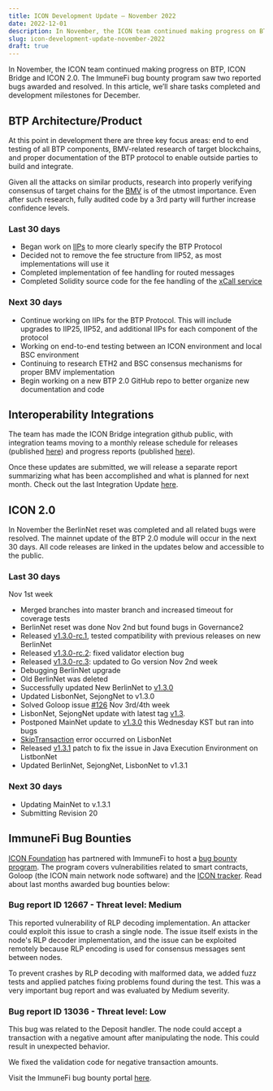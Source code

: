```yaml
---
title: ICON Development Update – November 2022
date: 2022-12-01
description: In November, the ICON team continued making progress on BTP, ICON Bridge and ICON 2.0. The ImmuneFi bug bounty program saw two reported bugs awarded and resolved. In this article, we’ll share tasks completed and development milestones for December.
slug: icon-development-update-november-2022
draft: true
---
```


In November, the ICON team continued making progress on BTP, ICON Bridge and ICON 2.0. The ImmuneFi bug bounty program saw two reported bugs awarded and resolved. In this article, we’ll share tasks completed and development milestones for December.

## BTP Architecture/Product
At this point in development there are three key focus areas: end to end testing of all BTP components, BMV-related research of target blockchains, and proper documentation of the BTP protocol to enable outside parties to build and integrate. 

Given all the attacks on similar products, research into properly verifying consensus of target chains for the [BMV](https://icon.community/glossary/btp-message-validator/) is of the utmost importance. Even after such research, fully audited code by a 3rd party will further increase confidence levels.

### Last 30 days
* Began work on [IIPs](https://icon.community/glossary/icon-improvement-proposals/) to more clearly specify the BTP Protocol
* Decided not to remove the fee structure from IIP52, as most implementations will use it
* Completed implementation of fee handling for routed messages
* Completed Solidity source code for the fee handling of the [xCall service](https://icon.community/glossary/xcall-service/)

### Next 30 days
* Continue working on IIPs for the BTP Protocol. This will include upgrades to IIP25, IIP52, and additional IIPs for each component of the protocol
* Working on end-to-end testing between an ICON environment and local BSC environment
* Continuing to research ETH2 and BSC consensus mechanisms for proper BMV implementation
* Begin working on a new BTP 2.0 GitHub repo to better organize new documentation and code

## Interoperability Integrations
The team has made the ICON Bridge integration github public, with integration teams moving to a monthly release schedule for releases (published [here](https://github.com/icon-project/icon-bridge/releases/tag/v0.0.10)) and progress reports (published [here](https://github.com/icon-project/grants-program/tree/main/progress-reports/icon-bridge)). 

Once these updates are submitted, we will release a separate report summarizing what has been accomplished and what is planned for next month. Check out the last Integration Update [here](https://icon.community/blog/2022/icon-integration-update-october-2022/).

## ICON 2.0
In November the BerlinNet reset was completed and all related bugs were resolved. The mainnet update of the BTP 2.0 module will occur in the next 30 days. All code releases are linked in the updates below and accessible to the public.

### Last 30 days
Nov 1st week
* Merged branches into master branch and increased timeout for coverage tests
* BerlinNet reset was done Nov 2nd but found bugs in Governance2
* Released [v1.3.0-rc.1](https://github.com/icon-project/goloop/releases/tag/v1.3.0-rc.1), tested compatibility with previous releases on new BerlinNet
* Released [v1.3.0-rc.2](https://github.com/icon-project/goloop/releases/tag/v1.3.0-rc.2): fixed validator election bug
* Released [v1.3.0-rc.3](https://github.com/icon-project/goloop/releases/tag/v1.3.0-rc.3): updated to Go version
Nov 2nd week
* Debugging BerlinNet upgrade
* Old BerlinNet was deleted
* Successfully updated New BerlinNet to [v1.3.0](https://github.com/icon-project/goloop/releases/tag/v1.3.0)
* Updated LisbonNet, SejongNet to v1.3.0
* Solved Goloop issue [#126](https://github.com/icon-project/goloop/issues/126)
Nov 3rd/4th week
* LisbonNet, SejongNet update with latest tag [v1.3](https://github.com/icon-project/goloop/releases/tag/v1.3.0).
* Postponed MainNet update to [v1.3.0](https://github.com/icon-project/goloop/releases/tag/v1.3.0) this Wednesday KST but ran into bugs
* [SkipTransaction](https://tracker.lisbon.icon.community/transaction/0xa1d9e1c1a6fa391029b5836a5a6239b32307d9bb50b03381520dda87736af0cb) error occurred on LisbonNet
* Released [v1.3.1](https://github.com/icon-project/goloop/releases/tag/v1.3.1) patch to fix the issue in Java Execution Environment on ListbonNet
* Updated BerlinNet, SejongNet, LisbonNet to v1.3.1

### Next 30 days
* Updating MainNet to v.1.3.1
* Submitting Revision 20

## ImmuneFi Bug Bounties
[ICON Foundation](https://icon.foundation/) has partnered with ImmuneFi to host a [bug bounty program](https://icon.community/blog/2022/icon-foundation-partners-with-immunefi-for-bug-bounty-program/). The program covers vulnerabilities related to smart contracts, Goloop (the ICON main network node software) and the [ICON tracker](https://tracker.icon.community/). Read about last months awarded bug bounties below:

### Bug report ID 12667 - Threat level: Medium
This reported vulnerability of RLP decoding implementation. An attacker could exploit this issue to crash a single node. The issue itself exists in the node's RLP decoder implementation, and the issue can be exploited remotely because RLP encoding is used for consensus messages sent between nodes. 

To prevent crashes by RLP decoding with malformed data, we added fuzz tests and applied patches fixing problems found during the test. This was a very important bug report and was evaluated by Medium severity. 

### Bug report ID 13036  - Threat level: Low
This bug was related to the Deposit handler. The node could accept a transaction with a negative amount after manipulating the node. This could result in unexpected behavior. 

We fixed the validation code for negative transaction amounts.

Visit the ImmuneFi bug bounty portal [here](https://immunefi.com/bounty/icon/).

